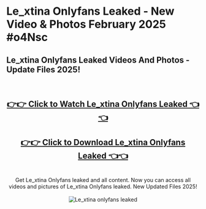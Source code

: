 # Le_xtina Onlyfans Leaked - New Video & Photos February 2025 #o4Nsc

<h2>Le_xtina Onlyfans Leaked Videos And Photos - Update Files 2025!</h2>
<br>
<div align="center">
<h2><a href="https://porncheck.live/?utm_source=le_xtina&utm_medium=git182&utm_content=newban" rel="nofollow">👉👉 Click to Watch Le_xtina Onlyfans Leaked 👈👈</a></h2>
<h2><a href="https://porncheck.live/?utm_source=le_xtina&utm_medium=git182&utm_content=newban" rel="nofollow">👉👉 Click to Download Le_xtina Onlyfans Leaked 👈👈</a></h2>
<br>
Get Le_xtina Onlyfans leaked and all content. Now you can access all videos and pictures of Le_xtina Onlyfans leaked. New Updated Files 2025!
<br>
<br>
<a href="https://porncheck.live/?utm_source=le_xtina&utm_medium=git182&utm_content=newban" rel="nofollow" data-target="animated-image.originalLink"><img src="https://i.ibb.co/bMWrY6b1/banner2.png" alt="Le_xtina onlyfans leaked" style="max-width: 100%; display: inline-block;" data-target="animated-image.originalImage"></a>
</div>
<br>

